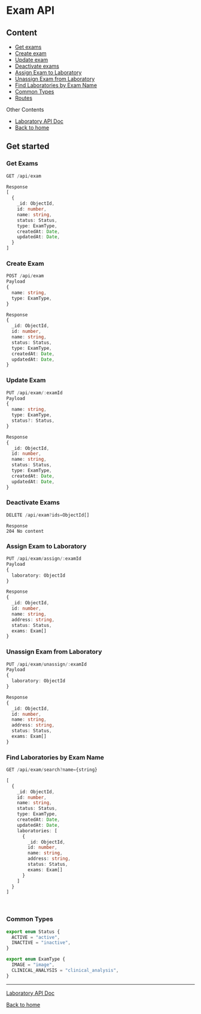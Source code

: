 # Exam API

## Content
 - [Get exams](#Get-Exams)
 - [Create exam](#Create-Exam)
 - [Update exam](#Update-Exam)
 - [Deactivate exams](#Deactivate-Exams)
 - [Assign Exam to Laboratory](#Assign-Exam-to-Laboratory)
 - [Unassign Exam from Laboratory](#Unassign-Exam-from-Laboratory)
 - [Find Laboratories by Exam Name](#Find-Laboratories-by-Exam-Name)
 - [Common Types](#Common-Types)
 - [Routes](routes.ts)

Other Contents
- [Laboratory API Doc](../laboratory/README.md)
- [Back to home](../../../README.md)

## Get started

### Get Exams

```ts
GET /api/exam
```

```ts
Response
[
  {
    _id: ObjectId,
    id: number,
    name: string,
    status: Status,
    type: ExamType,
    createdAt: Date,
    updatedAt: Date,
  }
]
```

### Create Exam
```ts
POST /api/exam
Payload
{
  name: string,
  type: ExamType,
}
```
```ts
Response
{
  _id: ObjectId,
  id: number,
  name: string,
  status: Status,
  type: ExamType,
  createdAt: Date,
  updatedAt: Date,
}
```

### Update Exam
```ts
PUT /api/exam/:examId
Payload
{
  name: string,
  type: ExamType,
  status?: Status,
}
```
```ts
Response
{
  _id: ObjectId,
  id: number,
  name: string,
  status: Status,
  type: ExamType,
  createdAt: Date,
  updatedAt: Date,
}
```

### Deactivate Exams
```ts
DELETE /api/exam?ids=ObjectId[]
```
```
Response
204 No content
```

### Assign Exam to Laboratory
```ts
PUT /api/exam/assign/:examId
Payload
{
  laboratory: ObjectId
}
```
```ts
Response
{
  _id: ObjectId,
  id: number,
  name: string,
  address: string,
  status: Status,
  exams: Exam[]
}
```

### Unassign Exam from Laboratory
```ts
PUT /api/exam/unassign/:examId
Payload
{
  laboratory: ObjectId
}
```
```ts
Response
{
  _id: ObjectId,
  id: number,
  name: string,
  address: string,
  status: Status,
  exams: Exam[]
}
```

### Find Laboratories by Exam Name
```ts
GET /api/exam/search?name={string}
```
```ts
[
  {
    _id: ObjectId,
    id: number,
    name: string,
    status: Status,
    type: ExamType,
    createdAt: Date,
    updatedAt: Date,
    laboratories: [
      {
        _id: ObjectId,
        id: number,
        name: string,
        address: string,
        status: Status,
        exams: Exam[]
      }
    ]
  }
]
```

<br>

### Common Types
```ts
export enum Status {
  ACTIVE = "active",
  INACTIVE = "inactive",
}
```
```ts
export enum ExamType {
  IMAGE = "image",
  CLINICAL_ANALYSIS = "clinical_analysis",
}
```

<hr>

[Laboratory API Doc](../laboratory/README.md)

[Back to home](../../../README.md)
